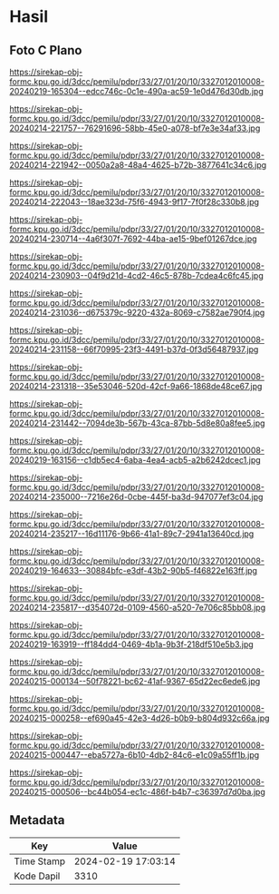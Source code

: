 # Hasil

## Foto C Plano

https://sirekap-obj-formc.kpu.go.id/3dcc/pemilu/pdpr/33/27/01/20/10/3327012010008-20240219-165304--edcc746c-0c1e-490a-ac59-1e0d476d30db.jpg

https://sirekap-obj-formc.kpu.go.id/3dcc/pemilu/pdpr/33/27/01/20/10/3327012010008-20240214-221757--76291696-58bb-45e0-a078-bf7e3e34af33.jpg

https://sirekap-obj-formc.kpu.go.id/3dcc/pemilu/pdpr/33/27/01/20/10/3327012010008-20240214-221942--0050a2a8-48a4-4625-b72b-3877641c34c6.jpg

https://sirekap-obj-formc.kpu.go.id/3dcc/pemilu/pdpr/33/27/01/20/10/3327012010008-20240214-222043--18ae323d-75f6-4943-9f17-7f0f28c330b8.jpg

https://sirekap-obj-formc.kpu.go.id/3dcc/pemilu/pdpr/33/27/01/20/10/3327012010008-20240214-230714--4a6f307f-7692-44ba-ae15-9bef01267dce.jpg

https://sirekap-obj-formc.kpu.go.id/3dcc/pemilu/pdpr/33/27/01/20/10/3327012010008-20240214-230903--04f9d21d-4cd2-46c5-878b-7cdea4c6fc45.jpg

https://sirekap-obj-formc.kpu.go.id/3dcc/pemilu/pdpr/33/27/01/20/10/3327012010008-20240214-231036--d675379c-9220-432a-8069-c7582ae790f4.jpg

https://sirekap-obj-formc.kpu.go.id/3dcc/pemilu/pdpr/33/27/01/20/10/3327012010008-20240214-231158--66f70995-23f3-4491-b37d-0f3d56487937.jpg

https://sirekap-obj-formc.kpu.go.id/3dcc/pemilu/pdpr/33/27/01/20/10/3327012010008-20240214-231318--35e53046-520d-42cf-9a66-1868de48ce67.jpg

https://sirekap-obj-formc.kpu.go.id/3dcc/pemilu/pdpr/33/27/01/20/10/3327012010008-20240214-231442--7094de3b-567b-43ca-87bb-5d8e80a8fee5.jpg

https://sirekap-obj-formc.kpu.go.id/3dcc/pemilu/pdpr/33/27/01/20/10/3327012010008-20240219-163156--c1db5ec4-6aba-4ea4-acb5-a2b6242dcec1.jpg

https://sirekap-obj-formc.kpu.go.id/3dcc/pemilu/pdpr/33/27/01/20/10/3327012010008-20240214-235000--7216e26d-0cbe-445f-ba3d-947077ef3c04.jpg

https://sirekap-obj-formc.kpu.go.id/3dcc/pemilu/pdpr/33/27/01/20/10/3327012010008-20240214-235217--16d11176-9b66-41a1-89c7-2941a13640cd.jpg

https://sirekap-obj-formc.kpu.go.id/3dcc/pemilu/pdpr/33/27/01/20/10/3327012010008-20240219-164633--30884bfc-e3df-43b2-90b5-f46822e163ff.jpg

https://sirekap-obj-formc.kpu.go.id/3dcc/pemilu/pdpr/33/27/01/20/10/3327012010008-20240214-235817--d354072d-0109-4560-a520-7e706c85bb08.jpg

https://sirekap-obj-formc.kpu.go.id/3dcc/pemilu/pdpr/33/27/01/20/10/3327012010008-20240219-163919--ff184dd4-0469-4b1a-9b3f-218df510e5b3.jpg

https://sirekap-obj-formc.kpu.go.id/3dcc/pemilu/pdpr/33/27/01/20/10/3327012010008-20240215-000134--50f78221-bc62-41af-9367-65d22ec6ede6.jpg

https://sirekap-obj-formc.kpu.go.id/3dcc/pemilu/pdpr/33/27/01/20/10/3327012010008-20240215-000258--ef690a45-42e3-4d26-b0b9-b804d932c66a.jpg

https://sirekap-obj-formc.kpu.go.id/3dcc/pemilu/pdpr/33/27/01/20/10/3327012010008-20240215-000447--eba5727a-6b10-4db2-84c6-e1c09a55ff1b.jpg

https://sirekap-obj-formc.kpu.go.id/3dcc/pemilu/pdpr/33/27/01/20/10/3327012010008-20240215-000506--bc44b054-ec1c-486f-b4b7-c36397d7d0ba.jpg


## Metadata

| Key        | Value               |
| ---------- | ------------------- |
| Time Stamp | 2024-02-19 17:03:14 |
| Kode Dapil | 3310                |



